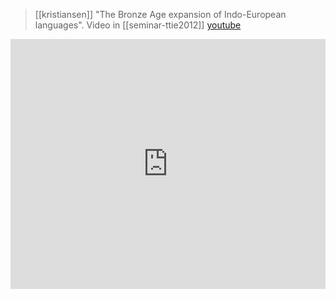 > [[kristiansen]] "The Bronze Age expansion of Indo-European languages". Video in [[seminar-ttie2012]] [youtube](https://youtu.be/-C4XsA5ovbg)


<iframe width="100%" height="400" src="https://www.youtube.com/embed/-C4XsA5ovbg" frameborder="0" allow="accelerometer; autoplay; clipboard-write; encrypted-media; gyroscope; picture-in-picture" allowfullscreen sandbox></iframe>